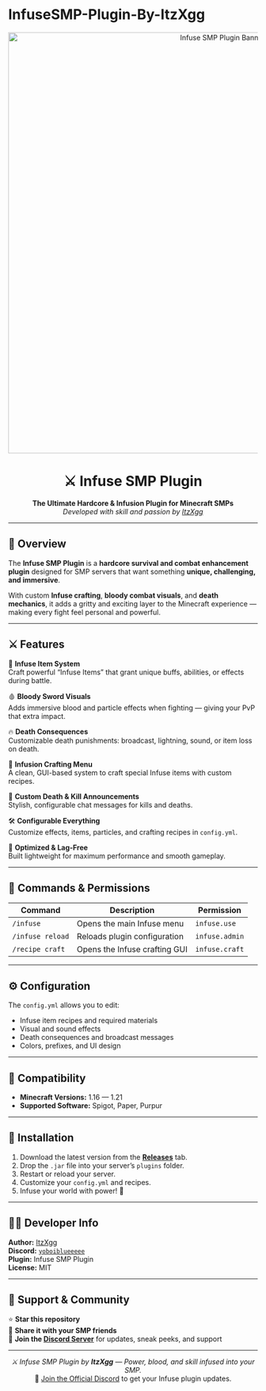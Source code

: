 # InfuseSMP-Plugin-By-ItzXgg
<p align="center">
  <img src="A_2D_digital_graphic_banner_for_the_'Infuse_SMP_Pl.png" width="850" alt="Infuse SMP Plugin Banner">
</p>

<h1 align="center">⚔️ Infuse SMP Plugin</h1>
<p align="center">
  <b>The Ultimate Hardcore & Infusion Plugin for Minecraft SMPs</b><br>
  <i>Developed with skill and passion by <a href="https://github.com/ItzXgg">ItzXgg</a></i>
</p>

---

## 🧩 Overview

The **Infuse SMP Plugin** is a **hardcore survival and combat enhancement plugin** designed for SMP servers that want something **unique, challenging, and immersive**.  

With custom **Infuse crafting**, **bloody combat visuals**, and **death mechanics**, it adds a gritty and exciting layer to the Minecraft experience — making every fight feel personal and powerful.

---

## ⚔️ Features

💉 **Infuse Item System**  
Craft powerful “Infuse Items” that grant unique buffs, abilities, or effects during battle.  

🩸 **Bloody Sword Visuals**  
Adds immersive blood and particle effects when fighting — giving your PvP that extra impact.  

🔥 **Death Consequences**  
Customizable death punishments: broadcast, lightning, sound, or item loss on death.  

🎨 **Infusion Crafting Menu**  
A clean, GUI-based system to craft special Infuse items with custom recipes.  

💬 **Custom Death & Kill Announcements**  
Stylish, configurable chat messages for kills and deaths.  

🛠️ **Configurable Everything**  
Customize effects, items, particles, and crafting recipes in `config.yml`.  

🚀 **Optimized & Lag-Free**  
Built lightweight for maximum performance and smooth gameplay.  

---

## 🧾 Commands & Permissions

| Command | Description | Permission |
|----------|--------------|-------------|
| `/infuse` | Opens the main Infuse menu | `infuse.use` |
| `/infuse reload` | Reloads plugin configuration | `infuse.admin` |
| `/recipe craft` | Opens the Infuse crafting GUI | `infuse.craft` |

---

## ⚙️ Configuration

The `config.yml` allows you to edit:
- Infuse item recipes and required materials  
- Visual and sound effects  
- Death consequences and broadcast messages  
- Colors, prefixes, and UI design  

---

## 🧱 Compatibility

- **Minecraft Versions:** 1.16 — 1.21  
- **Supported Software:** Spigot, Paper, Purpur  

---

## 🚀 Installation

1. Download the latest version from the [**Releases**](../../releases) tab.  
2. Drop the `.jar` file into your server’s `plugins` folder.  
3. Restart or reload your server.  
4. Customize your `config.yml` and recipes.  
5. Infuse your world with power! 💉  

---

## 👨‍💻 Developer Info

**Author:** [ItzXgg](https://github.com/ItzXgg)  
**Discord:** [`yoboiblueeeee`](https://discord.gg/jcB2hG6z)  
**Plugin:** Infuse SMP Plugin  
**License:** MIT  

---

## 💖 Support & Community

⭐ **Star this repository**  
📢 **Share it with your SMP friends**  
💬 **Join the [Discord Server](https://discord.gg/jcB2hG6z)** for updates, sneak peeks, and support  

---

<p align="center">
  <i>⚔️ Infuse SMP Plugin by <b>ItzXgg</b> — Power, blood, and skill infused into your SMP.</i><br>
  🔮 <a href="https://discord.gg/jcB2hG6z">Join the Official Discord</a> to get your Infuse plugin updates.
</p>
